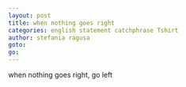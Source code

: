 ```yaml
---
layout: post
title: when nothing goes right
categories: english statement catchphrase Tshirt
author: stefania ragusa
goto:
go:
---
```


when nothing goes right, go left
